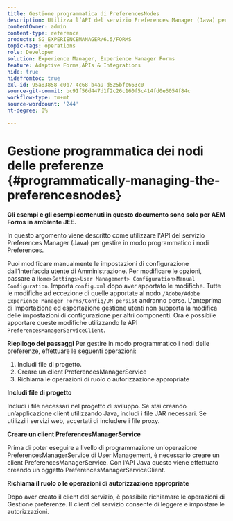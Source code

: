 ```yaml
---
title: Gestione programmatica di PreferencesNodes
description: Utilizza l’API del servizio Preferences Manager (Java) per gestire in modo programmatico i nodi delle preferenze.
contentOwner: admin
content-type: reference
products: SG_EXPERIENCEMANAGER/6.5/FORMS
topic-tags: operations
role: Developer
solution: Experience Manager, Experience Manager Forms
feature: Adaptive Forms,APIs & Integrations
hide: true
hidefromtoc: true
exl-id: 95a83858-c0b7-4c68-b4a9-d525bfc663c0
source-git-commit: bc91f56d447d1f2c26c160f5c414fd0e6054f84c
workflow-type: tm+mt
source-wordcount: '244'
ht-degree: 0%

---
```


# Gestione programmatica dei nodi delle preferenze {#programmatically-managing-the-preferencesnodes}

**Gli esempi e gli esempi contenuti in questo documento sono solo per AEM Forms in ambiente JEE.**

In questo argomento viene descritto come utilizzare l&#39;API del servizio Preferences Manager (Java) per gestire in modo programmatico i nodi Preferences.

Puoi modificare manualmente le impostazioni di configurazione dall’interfaccia utente di Amministrazione. Per modificare le opzioni, passare a `Home>Settings>User Management> Configuration>Manual Configuration`. Importa `config.xml` dopo aver apportato le modifiche. Tutte le modifiche ad eccezione di quelle apportate al nodo `/Adobe/Adobe Experience Manager Forms/Config/UM persist` andranno perse. L&#39;anteprima di Importazione ed esportazione gestione utenti non supporta la modifica delle impostazioni di configurazione per altri componenti. Ora è possibile apportare queste modifiche utilizzando le API `PreferencesManagerServiceClient`.

**Riepilogo dei passaggi** Per gestire in modo programmatico i nodi delle preferenze, effettuare le seguenti operazioni:

1. Includi file di progetto.
1. Creare un client PreferencesManagerService
1. Richiama le operazioni di ruolo o autorizzazione appropriate

**Includi file di progetto**

Includi i file necessari nel progetto di sviluppo. Se stai creando un’applicazione client utilizzando Java, includi i file JAR necessari. Se utilizzi i servizi web, accertati di includere i file proxy.

**Creare un client PreferencesManagerService**

Prima di poter eseguire a livello di programmazione un&#39;operazione PreferencesManagerService di User Management, è necessario creare un client PreferencesManagerService. Con l’API Java questo viene effettuato creando un oggetto PreferencesManagerServiceClient.

**Richiama il ruolo o le operazioni di autorizzazione appropriate**

Dopo aver creato il client del servizio, è possibile richiamare le operazioni di Gestione preferenze. Il client del servizio consente di leggere e impostare le autorizzazioni.
